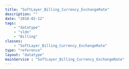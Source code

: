```yaml
---
title: "SoftLayer_Billing_Currency_ExchangeRate"
description: ""
date: "2018-02-12"
tags:
    - "datatype"
    - "sldn"
    - "Billing"
classes:
    - "SoftLayer_Billing_Currency_ExchangeRate"
type: "reference"
layout: "datatype"
mainService : "SoftLayer_Billing_Currency_ExchangeRate"
---
```

